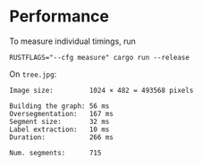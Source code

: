 # Performance

To measure individual timings, run

```shell
RUSTFLAGS="--cfg measure" cargo run --release
```

On `tree.jpg`:

```
Image size:         1024 × 482 = 493568 pixels

Building the graph: 56 ms
Oversegmentation:   167 ms
Segment size:       32 ms
Label extraction:   10 ms
Duration:           266 ms

Num. segments:      715
```

